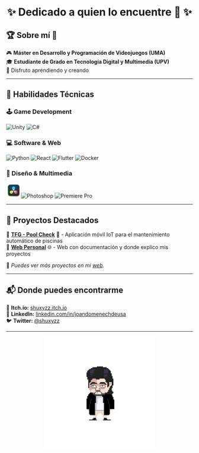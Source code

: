 <h1 align="center">✨ Dedicado a quien lo encuentre 👀 ✨</h1>

## 🏆 Sobre mí 📍

🎮 **Máster en Desarrollo y Programación de Videojuegos (UMA)**  
🎓 **Estudiante de Grado en Tecnología Digital y Multimedia (UPV)**  
🎯 Disfruto aprendiendo y creando 

---

## 🚀 Habilidades Técnicas  

### 🕹️ Game Development  
  <img src="https://skillicons.dev/icons?i=unity" height="40" alt="Unity"/>  <img src="https://cdn.jsdelivr.net/gh/devicons/devicon/icons/csharp/csharp-original.svg" height="40" alt="C#"/> 
   

### 💻 Software & Web  
  <img src="https://cdn.jsdelivr.net/gh/devicons/devicon/icons/python/python-original.svg" height="40" alt="Python"/> <img src="https://cdn.jsdelivr.net/gh/devicons/devicon/icons/react/react-original.svg" height="40" alt="React"/> <img src="https://cdn.jsdelivr.net/gh/devicons/devicon/icons/flutter/flutter-original.svg" height="40" alt="Flutter"/> <img src="https://skillicons.dev/icons?i=docker" height="40" alt="Docker"/>

### 🎨 Diseño & Multimedia  
  <img src="https://github.com/jdomdeu/jdomdeu/blob/main/DaVinci_Resolve_Studio.png" height="40" alt="DaVinci Resolve"/><img src="https://skillicons.dev/icons?i=ps" height="40" alt="Photoshop"/> <img src="https://skillicons.dev/icons?i=pr" height="40" alt="Premiere Pro"/>
  
---

## 🌟 Proyectos Destacados  

🔹 **[TFG - Pool Check](https://m.riunet.upv.es/handle/10251/209646)** 📱 - Aplicación móvil IoT para el mantenimiento automático de piscinas<br>
🔹 **[Web Personal](https://jdomdeu.github.io)** 🌐 - Web con documentación y donde explico mis proyectos
  

📸 *Puedes ver más proyectos en mi [web](https://jdomdeu.github.io).*  

---

## 📬 Donde puedes encontrarme  

👾 **Itch.io:** [shuxyzz.itch.io](https://shuxyzz.itch.io/)  
💼 **LinkedIn:** [linkedin.com/in/joandomenechdeusa](www.linkedin.com/in/joandomenechdeusa)  
🐦 **Twitter:** [@shuxyzz](https://twitter.com/shuxyzz)  

---

<p align="center">
  <img src="https://github.com/jdomdeu/jdomdeu/blob/main/joan.gif" width="300" />
</p>

